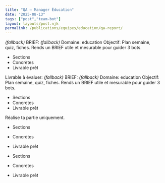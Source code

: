 ```yaml
---
title: "QA — Manager Éducation"
date: "2025-08-13"
tags: ["post","team-bot"]
layout: layouts/post.njk
permalink: /publications/equipes/education/qa-report/
---
```

*(fallback)* BRIEF:
*(fallback)* Domaine: education
Objectif: Plan semaine, quiz, fiches.
Rends un BRIEF utile et mesurable pour guider 3 bots.

- Sections
- Concrètes
- Livrable prêt

Livrable à évaluer:
*(fallback)* BRIEF:
*(fallback)* Domaine: education
Objectif: Plan semaine, quiz, fiches.
Rends un BRIEF utile et mesurable pour guider 3 bots.

- Sections
- Concrètes
- Livrable prêt

Réalise ta partie uniquement.

- Sections
- Concrètes
- Livrable prêt

- Sections
- Concrètes
- Livrable prêt
